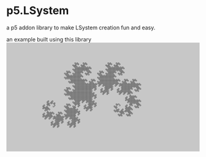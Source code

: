 # p5.LSystem

a p5 addon library to make LSystem creation fun and easy.

an example built using this library
![exmaple image](./img.png "example image")
